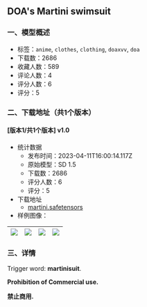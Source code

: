 ## DOA's Martini swimsuit
### 一、模型概述

- 标签：`anime`, `clothes`, `clothing`, `doaxvv`, `doa`
- 下载数：2686
- 收藏人数：589
- 评论人数：4
- 评分人数：6
- 评分：5

### 二、下载地址（共1个版本）

#### [版本1/共1个版本] v1.0

- 统计数据
  - 发布时间：2023-04-11T16:00:14.117Z
  - 原始模型：SD 1.5
  - 下载数：2686
  - 评分人数：6
  - 评分：5
- 下载地址
  - [martini.safetensors](https://civitai.com/api/download/models/42848)
- 样例图像：

| <img src="https://image.civitai.com/xG1nkqKTMzGDvpLrqFT7WA/4fc00b95-de13-4d27-d590-acd052a8c400/width=450/469819.jpeg" /> | <img src="https://image.civitai.com/xG1nkqKTMzGDvpLrqFT7WA/241b8ebf-f762-4697-c97e-65d11a609100/width=450/469915.jpeg" /> | <img src="https://image.civitai.com/xG1nkqKTMzGDvpLrqFT7WA/424cae8c-2cc9-43f4-ffdf-23dd867b2700/width=450/469824.jpeg" /> | <img src="https://image.civitai.com/xG1nkqKTMzGDvpLrqFT7WA/b998ef14-0f63-4d1a-a909-6e7f99576300/width=450/469840.jpeg" /> |
| ---- | ---- | ---- | ---- |


### 三、详情
<p>Trigger word: <strong>martinisuit</strong>.</p><p><strong>Prohibition of Commercial use.</strong></p><p><strong>禁止商用.</strong></p>